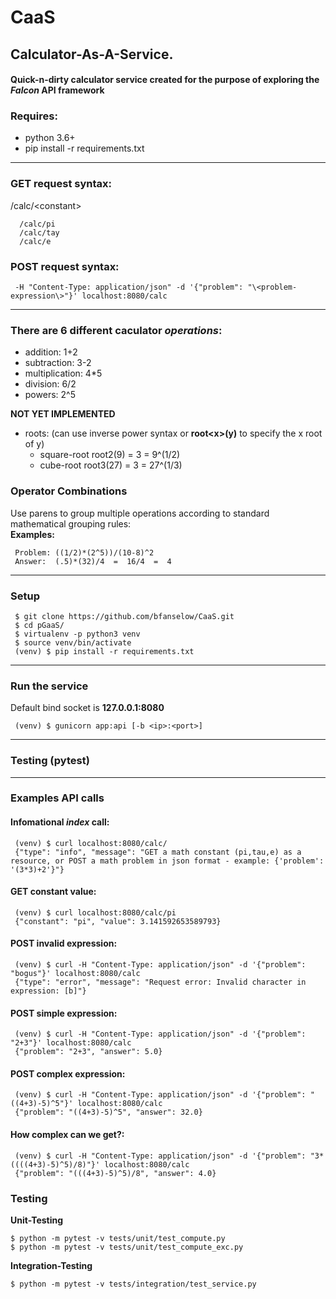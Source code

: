 # CaaS
## Calculator-As-A-Service.
#### Quick-n-dirty calculator service created for the purpose of exploring the *Falcon* API framework

### Requires:
* python 3.6+
* pip install -r requirements.txt

---
### GET request syntax: 
/calc/\<constant\>   
```
  /calc/pi
  /calc/tay
  /calc/e
```

### POST request syntax: 
```
 -H "Content-Type: application/json" -d '{"problem": "\<problem-expression\>"}' localhost:8080/calc
```
---
### There are 6 different caculator *operations*:
  + addition: 1+2
  + subtraction: 3-2
  + multiplication: 4*5
  + division: 6/2
  + powers: 2^5

  **NOT YET IMPLEMENTED**
  + roots: (can use inverse power syntax or **root\<x\>(y)** to specify the x root of y) 
    - square-root root2(9) = 3 = 9^(1/2)
    - cube-root root3(27) = 3 = 27^(1/3)

### Operator Combinations
Use parens to group multiple operations according to standard mathematical grouping rules:   
**Examples:**
```
 Problem: ((1/2)*(2^5))/(10-8)^2 
 Answer:  (.5)*(32)/4  =  16/4  =  4
```

---
### Setup
```
 $ git clone https://github.com/bfanselow/CaaS.git
 $ cd pGaaS/
 $ virtualenv -p python3 venv
 $ source venv/bin/activate
 (venv) $ pip install -r requirements.txt
```

---
### Run the service 
Default bind socket is **127.0.0.1:8080**
```
 (venv) $ gunicorn app:api [-b <ip>:<port>]
```

---
### Testing (pytest)


---
### Examples API calls
#### Infomational *index* call:
```
 (venv) $ curl localhost:8080/calc/
 {"type": "info", "message": "GET a math constant (pi,tau,e) as a resource, or POST a math problem in json format - example: {'problem': '(3*3)+2'}"}
```
 
#### GET constant value:
```
 (venv) $ curl localhost:8080/calc/pi
 {"constant": "pi", "value": 3.141592653589793}
```

#### POST invalid expression:
```
 (venv) $ curl -H "Content-Type: application/json" -d '{"problem": "bogus"}' localhost:8080/calc
 {"type": "error", "message": "Request error: Invalid character in expression: [b]"}
```

#### POST simple expression:
```
 (venv) $ curl -H "Content-Type: application/json" -d '{"problem": "2+3"}' localhost:8080/calc
 {"problem": "2+3", "answer": 5.0}
```

#### POST complex expression:
```
 (venv) $ curl -H "Content-Type: application/json" -d '{"problem": "((4+3)-5)^5"}' localhost:8080/calc
 {"problem": "((4+3)-5)^5", "answer": 32.0}
```

#### How complex can we get?:
```
 (venv) $ curl -H "Content-Type: application/json" -d '{"problem": "3*((((4+3)-5)^5)/8)"}' localhost:8080/calc
 {"problem": "(((4+3)-5)^5)/8", "answer": 4.0}
```

### Testing
**Unit-Testing**
``` 
$ python -m pytest -v tests/unit/test_compute.py
$ python -m pytest -v tests/unit/test_compute_exc.py
``` 
**Integration-Testing**
``` 
$ python -m pytest -v tests/integration/test_service.py
``` 
